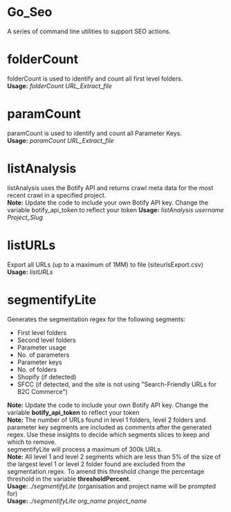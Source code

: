 # Go_Seo
A series of command line utilities to support SEO actions.   

# folderCount
folderCount is used to identify and count all first level folders.   
**Usage:** *folderCount URL_Extract_file*
# paramCount
paramCount is used to identify and count all Parameter Keys.   
**Usage:** *paramCount URL_Extract_file*
# listAnalysis
listAnalysis uses the Botify API and returns crawl meta data for the most recent crawl in a specified project.   
**Note:** Update the code to include your own Botify API key. Change the variable botify_api_token to reflect your token
**Usage:** *listAnalysis username Project_Slug*
# listURLs
Export all URLs (up to a maximum of 1MM) to file (siteurlsExport.csv)   
**Usage:** *listURLs*      
# segmentifyLite   
Generates the segmentation regex for the following segments: 
- First level folders
- Second level folders
- Parameter usage
- No. of parameters
- Parameter keys
- No. of folders
- Shopify (if detected)
- SFCC (if detected, and the site is not using "Search-Friendly URLs for B2C Commerce")
  
**Note:** Update the code to include your own Botify API key. Change the variable **botify_api_token** to reflect your token  
**Note:** The number of URLs found in level 1 folders, level 2 folders and parameter key segments are included as comments after the generated regex. Use these insights to decide which segments slices to keep and which to remove.   
segmentifyLite will process a maximum of 300k URLs.  
**Note:** All level 1 and level 2 segments which are less than 5% of the size of the largest level 1 or level 2 folder found are excluded from the segmentation regex. To amend this threshold change the percentage threshold in the variable **thresholdPercent**.  
**Usage:** *./segmentifyLite* (organisation and project name will be prompted for)    
**Usage:** *./segmentifyLite org_name project_name*   

